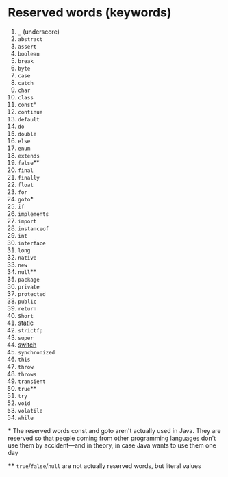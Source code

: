 # Reserved words (keywords)

1. `_` (underscore)
1. `abstract`
1. `assert`
1. `boolean`
1. `break`
1. `byte`
1. `case`
1. `catch`
1. `char`
1. `class`
1. `const`*
1. `continue`
1. `default`
1. `do`
1. `double`
1. `else`
1. `enum`
1. `extends`
1. `false`**
1. `final`
1. `finally`
1. `float`
1. `for`
1. `goto`*
1. `if`
1. `implements`
1. `import`
1. `instanceof`
1. `int`
1. `interface`
1. `long`
1. `native`
1. `new`
1. `null`**
1. `package`
1. `private`
1. `protected`
1. `public`
1. `return`
1. `Short`
1. [static](static.md)
1. `strictfp`
1. `super`
1. [switch](conditionals/switch.md)
1. `synchronized`
1. `this`
1. `throw`
1. `throws`
1. `transient`
1. `true`**
1. `try`
1. `void`
1. `volatile`
1. `while`

**\*** The reserved words const and goto aren't actually used in Java. They are reserved so that people coming from other programming languages don't use them by accident—and in theory, in case Java wants to use them one day

**\*\*** `true`/`false`/`null` are not actually reserved words, but literal values
